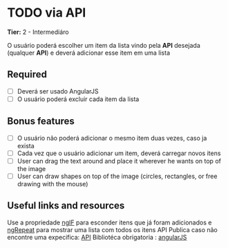 # TODO via API

**Tier:** 2 - Intermediáro

O usuário poderá escolher um item da lista vindo pela **API** desejada (qualquer **API**) e deverá adicionar esse item em uma lista

## Required

-   [ ] Deverá ser usado AngularJS
-   [ ] O usuário poderá excluir cada item da lista

## Bonus features

-   [ ] O usuário não poderá adicionar o mesmo item duas vezes, caso ja exista
-   [ ] Cada vez que o usuário adicionar um item, deverá carregar novos itens
-   [ ] User can drag the text around and place it wherever he wants on top of the image
-   [ ] User can draw shapes on top of the image (circles, rectangles, or free drawing with the mouse)

## Useful links and resources

Use a propriedade [ngIF](https://docs.angularjs.org/api/ng/directive/ngIf) para esconder itens que já foram adicionados
e [ngRepeat](https://docs.angularjs.org/api/ng/directive/ngRepeat) para mostrar uma lista com todos os itens
API Publica caso não encontre uma expecifica: [API](https://jsonplaceholder.typicode.com/todos/1)
Bibliotéca obrigatoria : [angularJS](https://angularjs.org/)

